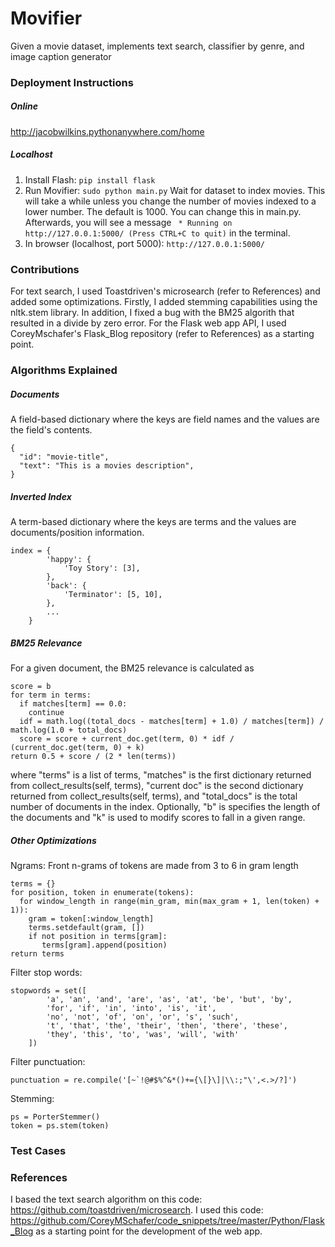 # Movifier
Given a movie dataset, implements text search, classifier by genre, and image caption generator

### Deployment Instructions
##### Online
http://jacobwilkins.pythonanywhere.com/home
##### Localhost
1. Install Flash:
```pip install flask```
2. Run Movifier:
```sudo python main.py```
   Wait for dataset to index movies. This will take a while unless you change the number of movies indexed to a lower number. The default is 1000. You can change this in main.py. Afterwards, you will see a message ``` * Running on http://127.0.0.1:5000/ (Press CTRL+C to quit)``` in the terminal.
3. In browser (localhost, port 5000):
```http://127.0.0.1:5000/```

### Contributions
For text search, I used Toastdriven's microsearch (refer to References) and added some optimizations. Firstly, I added stemming capabilities using the nltk.stem library. In addition, I fixed a bug with the BM25 algorith that resulted in a divide by zero error.
For the Flask web app API, I used CoreyMschafer's Flask_Blog repository (refer to References) as a starting point.

### Algorithms Explained
##### Documents
A field-based dictionary where the keys are field names and the values are the field's contents.
```
{
  "id": "movie-title",
  "text": "This is a movies description",
}
```
##### Inverted Index
A term-based dictionary where the keys are terms and the values are documents/position information.
```
index = {
        'happy': {
            'Toy Story': [3],
        },
        'back': {
            'Terminator': [5, 10],
        },
        ...
    }
```
##### BM25 Relevance
For a given document, the BM25 relevance is calculated as
```
score = b
for term in terms:
  if matches[term] == 0.0:
    continue
  idf = math.log((total_docs - matches[term] + 1.0) / matches[term]) / math.log(1.0 + total_docs)
  score = score + current_doc.get(term, 0) * idf / (current_doc.get(term, 0) + k)
return 0.5 + score / (2 * len(terms))
```
where "terms" is a list of terms, "matches" is the first dictionary returned from collect_results(self, terms), "current doc" is the second dictionary returned from collect_results(self, terms), and "total_docs" is the total number of documents in the index. Optionally, "b" is specifies the length of the documents and "k" is used to modify scores to fall in a given range.
##### Other Optimizations
Ngrams:
Front n-grams of tokens are made from 3 to 6 in gram length
```
terms = {}
for position, token in enumerate(tokens):
  for window_length in range(min_gram, min(max_gram + 1, len(token) + 1)):
    gram = token[:window_length]
    terms.setdefault(gram, [])
    if not position in terms[gram]:
       terms[gram].append(position)
return terms
```
Filter stop words:
```
stopwords = set([
        'a', 'an', 'and', 'are', 'as', 'at', 'be', 'but', 'by',
        'for', 'if', 'in', 'into', 'is', 'it',
        'no', 'not', 'of', 'on', 'or', 's', 'such',
        't', 'that', 'the', 'their', 'then', 'there', 'these',
        'they', 'this', 'to', 'was', 'will', 'with'
    ])
```
Filter punctuation:
```
punctuation = re.compile('[~`!@#$%^&*()+={\[}\]|\\:;"\',<.>/?]')
```
Stemming:
```
ps = PorterStemmer()
token = ps.stem(token)
```
### Test Cases

### References
I based the text search algorithm on this code: https://github.com/toastdriven/microsearch. 
I used this code: https://github.com/CoreyMSchafer/code_snippets/tree/master/Python/Flask_Blog as a starting point for the development of the web app.
